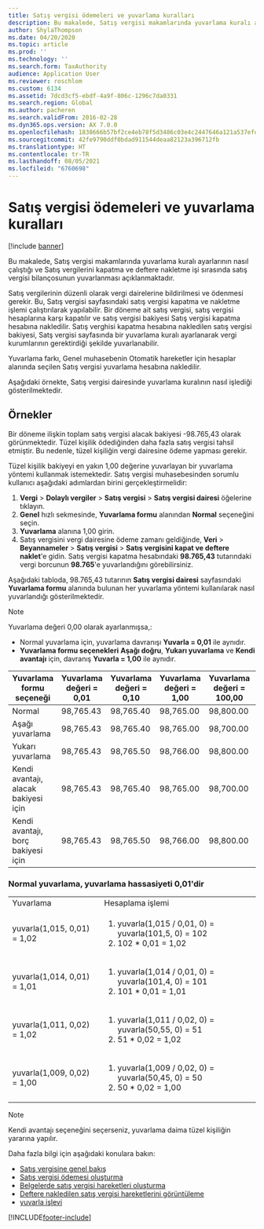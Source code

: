 ```yaml
---
title: Satış vergisi ödemeleri ve yuvarlama kuralları
description: Bu makalede, Satış vergisi makamlarında yuvarlama kuralı ayarlarının nasıl çalıştığı ve Satış vergilerini kapatma ve deftere nakletme işi sırasında satış vergisi bilançosunun yuvarlanması açıklanmaktadır.
author: ShylaThompson
ms.date: 04/20/2020
ms.topic: article
ms.prod: ''
ms.technology: ''
ms.search.form: TaxAuthority
audience: Application User
ms.reviewer: roschlom
ms.custom: 6134
ms.assetid: 7dcd3cf5-ebdf-4a9f-806c-1296c7da0331
ms.search.region: Global
ms.author: pacheren
ms.search.validFrom: 2016-02-28
ms.dyn365.ops.version: AX 7.0.0
ms.openlocfilehash: 1838666b57bf2ce4eb78f5d3486c03e4c2447646a121a537efd6bffa0019b96f
ms.sourcegitcommit: 42fe9790ddf0bdad911544deaa82123a396712fb
ms.translationtype: HT
ms.contentlocale: tr-TR
ms.lasthandoff: 08/05/2021
ms.locfileid: "6760698"
---
```

# <a name="sales-tax-payments-and-rounding-rules"></a>Satış vergisi ödemeleri ve yuvarlama kuralları

[!include [banner](../includes/banner.md)]

Bu makalede, Satış vergisi makamlarında yuvarlama kuralı ayarlarının nasıl çalıştığı ve Satış vergilerini kapatma ve deftere nakletme işi sırasında satış vergisi bilançosunun yuvarlanması açıklanmaktadır.

Satış vergilerinin düzenli olarak vergi dairelerine bildirilmesi ve ödenmesi gerekir. Bu, Satış vergisi sayfasındaki satış vergisi kapatma ve nakletme işlemi çalıştırılarak yapılabilir. Bir döneme ait satış vergisi, satış vergisi hesaplarına karşı kapatılır ve satış vergisi bakiyesi Satış vergisi kapatma hesabına nakledilir. Satış verghisi kapatma hesabına nakledilen satış vergisi bakiyesi, Satş vergisi sayfasında bir yuvarlama kuralı ayarlanarak vergi kurumlarının gerektirdiği şekilde yuvarlanabilir. 

Yuvarlama farkı, Genel muhasebenin Otomatik hareketler için hesaplar alanında seçilen Satış vergisi yuvarlama hesabına nakledilir.

Aşağıdaki örnekte, Satış vergisi dairesinde yuvarlama kuralının nasıl işlediği gösterilmektedir.

## <a name="examples"></a>Örnekler

Bir döneme ilişkin toplam satış vergisi alacak bakiyesi -98.765,43 olarak görünmektedir. Tüzel kişilik ödediğinden daha fazla satış vergisi tahsil etmiştir. Bu nedenle, tüzel kişiliğin vergi dairesine ödeme yapması gerekir. 

Tüzel kişilik bakiyeyi en yakın 1,00 değerine yuvarlayan bir yuvarlama yöntemi kullanmak istemektedir. Satış vergisi muhasebesinden sorumlu kullanıcı aşağıdaki adımlardan birini gerçekleştirmelidir:

1. **Vergi** >  **Dolaylı vergiler** > **Satış vergisi** > **Satış vergisi dairesi** öğelerine tıklayın.
2. **Genel** hızlı sekmesinde, **Yuvarlama formu** alanından **Normal** seçeneğini seçin.
3. **Yuvarlama** alanına 1,00 girin.
4. Satış vergisini vergi dairesine ödeme zamanı geldiğinde, **Veri** > **Beyannameler** > **Satış vergisi** > **Satış vergisini kapat ve deftere naklet**'e gidin. Satış vergisi kapatma hesabındaki **98.765,43** tutarındaki vergi borcunun **98.765**'e yuvarlandığını görebilirsiniz.

Aşağıdaki tabloda, 98.765,43 tutarının **Satış vergisi dairesi** sayfasındaki **Yuvarlama formu** alanında bulunan her yuvarlama yöntemi kullanılarak nasıl yuvarlandığı gösterilmektedir.

> [!NOTE]                                                                                  
> Yuvarlama değeri 0,00 olarak ayarlanmışsa,:
>
> - Normal yuvarlama için, yuvarlama davranışı **Yuvarla = 0,01** ile aynıdır.
> - **Yuvarlama formu seçenekleri** **Aşağı doğru**, **Yukarı yuvarlama** ve **Kendi avantajı** için, davranış **Yuvarla = 1,00** ile aynıdır.

| Yuvarlama formu seçeneği                | Yuvarlama değeri = 0,01 | Yuvarlama değeri = 0,10 | Yuvarlama değeri = 1,00 | Yuvarlama değeri = 100,00 | Yuvarlama değeri = 0,00   |
|-------------------------------------|------------------------|------------------------|------------------------|--------------------------|--------------------------|
| Normal                              | 98,765.43              | 98,765.40              | 98,765.00              | 98,800.00                | 98,765.43                |
| Aşağı yuvarlama                            | 98,765.43              | 98,765.40              | 98,765.00              | 98,700.00                | 98,765.00                |
| Yukarı yuvarlama                         | 98,765.43              | 98,765.50              | 98,766.00              | 98,800.00                | 98,766.00                |
| Kendi avantajı, alacak bakiyesi için | 98,765.43              | 98,765.40              | 98,765.00              | 98,700.00                | 98,765.00                |
| Kendi avantajı, borç bakiyesi için  | 98,765.43              | 98,765.50              | 98,766.00              | 98,800.00                | 98,766.00                |

### <a name="normal-round-and-round-precision-is-001"></a>Normal yuvarlama, yuvarlama hassasiyeti 0,01'dir

<table>
  <tr>
    <td>Yuvarlama
    </td>
    <td>Hesaplama işlemi
    </td>
  </tr>
    <tr>
    <td>yuvarla(1,015, 0,01) = 1,02
    </td>
    <td>
      <ol>
        <li>yuvarla(1,015 / 0,01, 0) = yuvarla(101,5, 0) = 102
        </li>
        <li>102 * 0,01 = 1,02
        </li>
      </ol>
    </td>
  </tr>
    <tr>
    <td>yuvarla(1,014, 0,01) = 1,01
    </td>
    <td> <ol>
        <li>yuvarla(1,014 / 0,01, 0) = yuvarla(101,4, 0) = 101
        </li>
        <li>101 * 0,01 = 1,01
        </li>
      </ol>
    </td>
  </tr>
    <tr>
    <td>yuvarla(1,011, 0,02) = 1,02
    </td>
    <td> <ol>
        <li>yuvarla(1,011 / 0,02, 0) = yuvarla(50,55, 0) = 51
        </li>
        <li>51 * 0,02 = 1,02
        </li>
      </ol>
    </td>
  </tr>
    <tr>
    <td>yuvarla(1,009, 0,02) = 1,00
    </td>
    <td> <ol>
        <li>yuvarla(1,009 / 0,02, 0) = yuvarla(50,45, 0) = 50
        </li>
        <li>50 * 0,02 = 1,00
        </li>
      </ol>
    </td>
  </tr>
</table>

> [!NOTE]                                                                                  
> Kendi avantajı seçeneğini seçerseniz, yuvarlama daima tüzel kişiliğin yararına yapılır. 

Daha fazla bilgi için aşağıdaki konulara bakın:
- [Satış vergisine genel bakış](indirect-taxes-overview.md)
- [Satış vergisi ödemesi oluşturma](tasks/create-sales-tax-payment.md)
- [Belgelerde satış vergisi hareketleri oluşturma](tasks/create-sales-tax-transactions-documents.md)
- [Deftere nakledilen satış vergisi hareketlerini görüntüleme](tasks/view-posted-sales-tax-transactions.md)
- [yuvarla işlevi](/previous-versions/dynamics/ax-2012/reference/aa850656(v=ax.60))




[!INCLUDE[footer-include](../../includes/footer-banner.md)]
